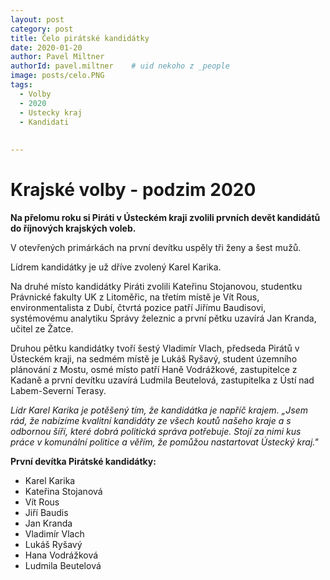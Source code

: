```yaml
---
layout: post
category: post
title: Čelo pirátské kandidátky   
date: 2020-01-20
author: Pavel Miltner
authorId: pavel.miltner    # uid nekoho z _people
image: posts/celo.PNG
tags:
  - Volby
  - 2020
  - Ustecky kraj  
  - Kandidati
  
  
---
```


# Krajské volby - podzim 2020 


**Na přelomu roku si Piráti v Ústeckém kraji zvolili prvních devět kandidátů do říjnových krajských voleb.**

V otevřených primárkách na první devítku uspěly tři ženy a šest mužů. 

Lídrem kandidátky je už dříve zvolený Karel Karika.

Na druhé místo kandidátky Piráti zvolili Kateřinu Stojanovou, studentku Právnické fakulty UK z Litoměřic, 
na třetím místě je Vít Rous, environmentalista z Dubí, čtvrtá pozice patří Jiřímu Baudisovi, systémovému analytiku Správy železnic 
a první pětku uzavírá Jan Kranda, učitel ze Žatce.

Druhou pětku kandidátky tvoří šestý Vladimír Vlach, předseda Pirátů v Ústeckém kraji, na sedmém místě je Lukáš Ryšavý, student územního plánování z Mostu, 
osmé místo patří Haně Vodrážkové, zastupitelce z Kadaně a první devítku uzavírá Ludmila Beutelová, zastupitelka z Ústí nad Labem-Severní Terasy.

*Lídr Karel Karika je potěšený tím, že kandidátka je napříč krajem. „Jsem rád, že nabízíme kvalitní kandidáty ze všech koutů našeho kraje
a s odbornou šíří, které dobrá politická správa potřebuje. Stojí za nimi kus práce v komunální politice a věřím, že pomůžou nastartovat Ústecký kraj."*

**První devítka Pirátské kandidátky:**

* Karel Karika
* Kateřina Stojanová
* Vít Rous
* Jiří Baudis
* Jan Kranda
* Vladimír Vlach
* Lukáš Ryšavý
* Hana Vodrážková
* Ludmila Beutelová
